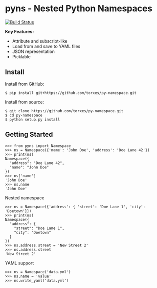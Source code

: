 # pyns - Nested Python Namespaces
[![Build Status](https://travis-ci.org/torxes/py-namespace.svg?branch=master)](https://travis-ci.org/torxes/py-namespace)

**Key Features:**
- Attribute and subscript-like 
- Load from and save to YAML files
- JSON representation
- Picklable

Install
-------

Install from GitHub:
```
$ pip install git+https://github.com/torxes/py-namespace.git
```

Install from source:
```
$ git clone https://github.com/torxes/py-namespace.git
$ cd py-namespace
$ python setup.py install
``` 

Getting Started
---------------

```pycon
>>> from pyns import Namespace
>>> ns = Namespace({'name': 'John Doe', 'address': 'Doe Lane 42'})
>>> print(ns)
Namespace({
  "address": "Doe Lane 42",
  "name": "John Doe"
})
>>> ns['name']
'John Doe'
>>> ns.name
'John Doe'
```

Nested namespace
```pycon
>>> ns = Namespace({'address': { 'street': 'Doe Lane 1', 'city': 'Doetown'}})
>>> print(ns)
Namespace({
  "address": {
    "street": "Doe Lane 1",
    "city": "Doetown"
  }
})
>>> ns.address.street = 'New Street 2'
>>> ns.address.street
'New Street 2'
```

YAML support
```pycon
>>> ns = Namespace('data.yml')
>>> ns.name = 'value'
>>> ns.write_yaml('data.yml')
```

